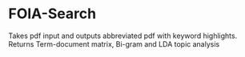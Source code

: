 # FOIA-Search
Takes pdf input and outputs abbreviated pdf with keyword highlights. Returns Term-document matrix, Bi-gram and LDA topic analysis
